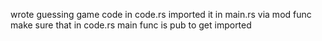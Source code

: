 wrote guessing game code in code.rs
imported it in main.rs via mod func
make sure that in code.rs main func is pub to get imported